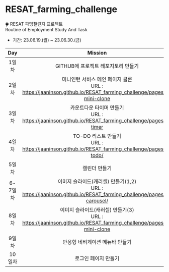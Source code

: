 # RESAT_farming_challenge
🍀 RESAT 파밍챌린지 프로젝트<br>
Routine of Employment Study And Task

- 기간: 23.06.19.(월) ~ 23.06.30.(금)
  
|Day|Mission|Done|
|:---:|:-------:|:----:|
|1일차|GITHUB에 프로젝트 레포지토리 만들기|✅|
|2일차|미니인턴 서비스 메인 페이지 클론<br> URL : https://jaaninson.github.io/RESAT_farming_challenge/pages/2-mini-clone|✅|
|3일차|카운트다운 타이머 만들기<br> URL : https://jaaninson.github.io/RESAT_farming_challenge/pages/3-timer|✅|
|4일차|TO-DO 리스트 만들기<br> URL : https://jaaninson.github.io/RESAT_farming_challenge/pages/4-todo/|✅|
|5일차|캘린더 만들기||
|6-7일차|이미지 슬라이드(캐러셀) 만들기(1,2)<br> URL : https://jaaninson.github.io/RESAT_farming_challenge/pages/6-carousel/|✅|
|8일차|이미지 슬라이드(캐러셀) 만들기(3)<br>URL : https://jaaninson.github.io/RESAT_farming_challenge/pages/2-mini-clone|✅|
|9일차|반응형 네비게이션 메뉴바 만들기||
|10일차|로그인 페이지 만들기||
